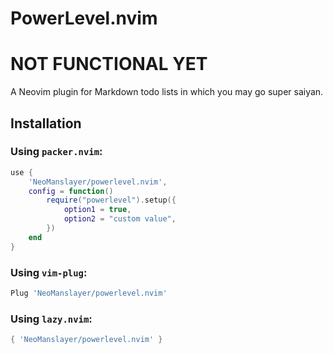 # PowerLevel.nvim

# NOT FUNCTIONAL YET

A Neovim plugin for Markdown todo lists in which you may go super saiyan.

## Installation

### Using `packer.nvim`:

```lua
use {
    'NeoManslayer/powerlevel.nvim',
    config = function()
        require("powerlevel").setup({
            option1 = true,
            option2 = "custom value",
        })
    end
}
```

### Using `vim-plug`:

```lua
Plug 'NeoManslayer/powerlevel.nvim'
```

### Using `lazy.nvim`:

```lua
{ 'NeoManslayer/powerlevel.nvim' }
```
